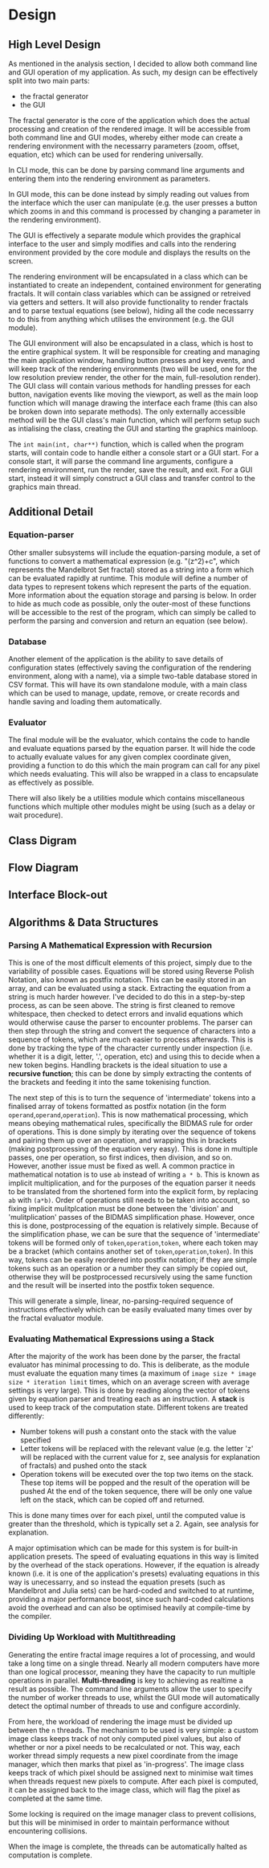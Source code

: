 # Design

## High Level Design

As mentioned in the analysis section, I decided to allow both command line and GUI operation of my application. As such, my design can be effectively split into two main parts:
* the fractal generator
* the GUI

The fractal generator is the core of the application which does the actual processing and creation of the rendered image. It will be accessible from both command line and GUI modes, whereby either mode can create a rendering environment with the necessarry parameters (zoom, offset, equation, etc) which can be used for rendering universally.

In CLI mode, this can be done by parsing command line arguments and entering them into the rendering environment as parameters.

In GUI mode, this can be done instead by simply reading out values from the interface which the user can manipulate (e.g. the user presses a button which zooms in and this command is processed by changing a parameter in the rendering environment).

The GUI is effectively a separate module which provides the graphical interface to the user and simply modifies and calls into the rendering environment provided by the core module and displays the results on the screen.


The rendering environment will be encapsulated in a class which can be instantiated to create an independent, contained environment for generating fractals. It will contain class variables which can be assigned or retreived via getters and setters. It will also provide functionality to render fractals and to parse textual equations (see below), hiding all the code necessarry to do this from anything which utilises the environment (e.g. the GUI module).

The GUI environment will also be encapsulated in a class, which is host to the entire graphical system. It will be responsible for creating and managing the main application window, handling button presses and key events, and will keep track of the rendering environments (two will be used, one for the low resolution preview render, the other for the main, full-resolution render). The GUI class will contain various methods for handling presses for each button, navigation events like moving the viewport, as well as the main loop function which will manage drawing the interface each frame (this can also be broken down into separate methods). The only externally accessible method will be the GUI class's main function, which will perform setup such as intialising the class, creating the GUI and starting the graphics mainloop.

The `int main(int, char**)` function, which is called when the program starts, will contain code to handle either a console start or a GUI start. For a console start, it will parse the command line arguments, configure a rendering environment, run the render, save the result, and exit. For a GUI start, instead it will simply construct a GUI class and transfer control to the graphics main thread.

## Additional Detail

### Equation-parser
Other smaller subsystems will include the equation-parsing module, a set of functions to convert a mathematical expression (e.g. "(z^2)+c", which represents the Mandelbrot Set fractal) stored as a string into a form which can be evaluated rapidly at runtime. This module will define a number of data types to represent tokens which represent the parts of the equation. More information about the equation storage and parsing is below. In order to hide as much code as possible, only the outer-most of these functions will be accessible to the rest of the program, which can simply be called to perform the parsing and conversion and return an equation (see below).

### Database
Another element of the application is the ability to save details of configuration states (effectively saving the configuration of the rendering environment, along with a name), via a simple two-table database stored in CSV format. This will have its own standalone module, with a main class which can be used to manage, update, remove, or create records and handle saving and loading them automatically.

### Evaluator
The final module will be the evaluator, which contains the code to handle and evaluate equations parsed by the equation parser. It will hide the code to actually evaluate values for any given complex coordinate given, providing a function to do this which the main program can call for any pixel which needs evaluating. This will also be wrapped in a class to encapsulate as effectively as possible.

<bar></bar>

There will also likely be a utilities module which contains miscellaneous functions which multiple other modules might be using (such as a delay or wait procedure).

## Class Digram




## Flow Diagram

## Interface Block-out

## Algorithms & Data Structures

### Parsing A Mathematical Expression with Recursion
This is one of the most difficult elements of this project, simply due to the variability of possible cases. Equations will be stored using Reverse Polish Notation, also known as postfix notation. This can be easily stored in an array, and can be evaluated using a stack. Extracting the equation from a string is much harder however. I've decided to do this in a step-by-step process, as can be seen above. The string is first cleaned to remove whitespace, then checked to detect errors and invalid equations which would otherwise cause the parser to encounter problems. The parser can then step through the string and convert the sequence of characters into a sequence of tokens, which are much easier to process afterwards. This is done by tracking the type of the character currently under inspection (i.e. whether it is a digit, letter, '.', operation, etc) and using this to decide when a new token begins.
Handling brackets is the ideal situation to use a **recursive function**; this can be done by simply extracting the contents of the brackets and feeding it into the same tokenising function.

The next step of this is to turn the sequence of 'intermediate' tokens into a finalised array of tokens formatted as postfix notation (in the form `operand`,`operand`,`operation`). This is now mathematical processing, which means obeying mathematical rules, specifically the BIDMAS rule for order of operations. This is done simply by iterating over the sequence of tokens and pairing them up over an operation, and wrapping this in brackets (making postprocessing of the equation very easy). This is done in multiple passes, one per operation, so first indices, then division, and so on. However, another issue must be fixed as well. A common practice in mathematical notation is to use `ab` instead of writing `a * b`. This is known as implicit multiplication, and for the purposes of the equation parser it needs to be translated from the shortened form into the explicit form, by replacing `ab` with `(a*b)`. Order of operations still needs to be taken into account, so fixing implicit mulitplcation must be done between the 'division' and 'mulitplication' passes of the BIDMAS simplification phase.
However, once this is done, postprocessing of the equation is relatively simple. Because of the simplification phase, we can be sure that the sequence of 'intermediate' tokens will be formed only of `token`,`operation`,`token`, where each token may be a bracket (which contains another set of `token`,`operation`,`token`). In this way, tokens can be easily reordered into postfix notation; if they are simple tokens such as an operation or a number they can simply be copied out, otherwise they will be postprocessed recursively using the same function and the result will be inserted into the postfix token sequence.

This will generate a simple, linear, no-parsing-required sequence of instructions effectively which can be easily evaluated many times over by the fractal evaluator module.

### Evaluating Mathematical Expressions using a Stack
After the majority of the work has been done by the parser, the fractal evaluator has minimal processing to do. This is deliberate, as the module must evaluate the equation many times (a maximum of `image size * image size * iteration limit` times, which on an average screen with average settings is very large). This is done by reading along the vector of tokens given by equation parser and treating each as an instruction. A **stack** is used to keep track of the computation state. Different tokens are treated differently:
* Number tokens will push a constant onto the stack with the value specified
* Letter tokens will be replaced with the relevant value (e.g. the letter 'z' will be replaced with the current value for z, see analysis for explanation of fractals) and pushed onto the stack
* Operation tokens will be executed over the top two items on the stack. These top items will be popped and the result of the operation will be pushed
At the end of the token sequence, there will be only one value left on the stack, which can be copied off and returned.

This is done many times over for each pixel, until the computed value is greater than the threshold, which is typically set a 2. Again, see analysis for explanation.

A major optimisation which can be made for this system is for built-in application presets. The speed of evaluating equations in this way is limited by the overhead of the stack operations. However, if the equation is already known (i.e. it is one of the application's presets) evaluating equations in this way is unecessarry, and so instead the equation presets (such as Mandelbrot and Julia sets) can be hard-coded and switched to at runtime, providing a major performance boost, since such hard-coded calculations avoid the overhead and can also be optimised heavily at compile-time by the compiler.

### Dividing Up Workload with Multithreading
Generating the entire fractal image requires a lot of processing, and would take a long time on a single thread. Nearly all modern computers have more than one logical processor, meaning they have the capacity to run multiple operations in parallel.
**Multi-threading** is key to achieving as realtime a result as possible. The command line arguments allow the user to specify the number of worker threads to use, whilst the GUI mode will automatically detect the optimal number of threads to use and configure accordinly.

From here, the workload of rendering the image must be divided up between the `n` threads. The mechanism to be used is very simple: a custom image class keeps track of not only computed pixel values, but also of whether or nor a pixel needs to be recalculated or not. This way, each worker thread simply requests a new pixel coordinate from the image manager, which then marks that pixel as 'in-progress'. The image class keeps track of which pixel should be assigned next to minimise wait times when threads request new pixels to compute. After each pixel is computed, it can be assigned back to the image class, which will flag the pixel as completed at the same time.

Some locking is required on the image manager class to prevent collisions, but this will be minimised in order to maintain performance without encountering collisions.

When the image is complete, the threads can be automatically halted as computation is complete.